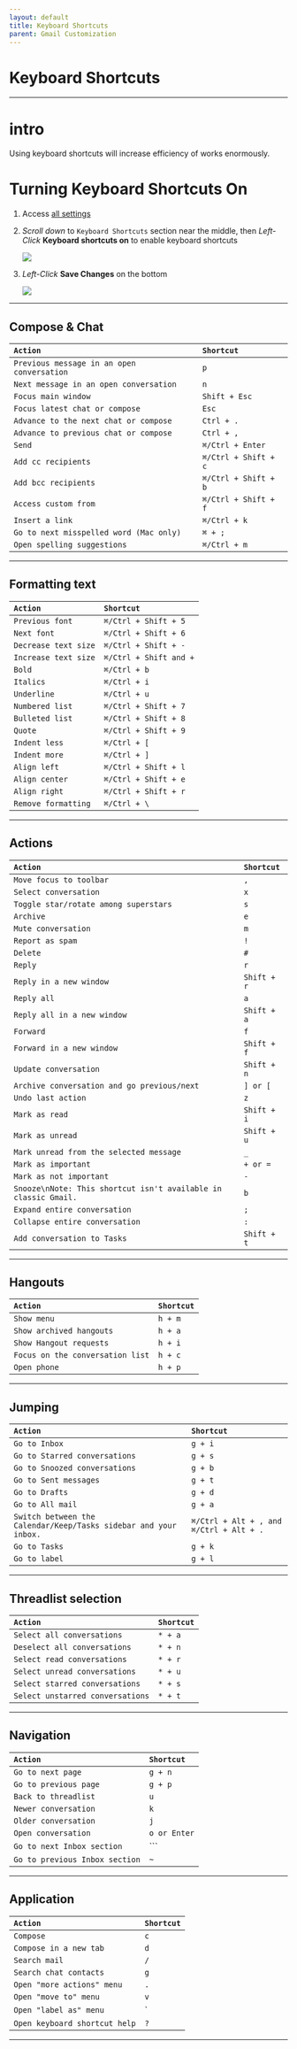 ```yaml
---
layout: default
title: Keyboard Shortcuts
parent: Gmail Customization
---
```

# Keyboard Shortcuts

---

# intro

Using keyboard shortcuts will increase efficiency of works enormously.

# Turning Keyboard Shortcuts On

1. Access [all settings](https://joonior-programmer.github.io/Gmail_Docs/docs/basics)

2. *Scroll down* to ```Keyboard Shortcuts``` section near the middle, then *Left-Click* **Keyboard shortcuts on**  to enable keyboard shortcuts

    <img src = "https://github.com/Joonior-Programmer/Gmail_Docs/blob/master/assets/images/Keyboard-Shortcuts/Keyboard_shortcuts_section.png?raw=true">

3. *Left-Click* **Save Changes** on the bottom

    <img src = "https://github.com/Joonior-Programmer/Gmail_Docs/blob/master/assets/images/Keyboard-Shortcuts/Save_changes.png?raw=true">

---

## Compose & Chat

| `Action`                | `Shortcut`                         |
|:----------------------|:---------------------------------|
| `Previous message in an open conversation`   | `p`                             |
| `Next message in an open conversation`    | `n`                             |
| `Focus main window`   | `Shift + Esc`                             |
| `Focus latest chat or compose`   | `Esc`                             |
| `Advance to the next chat or compose` | `Ctrl + .`                             |
| `Advance to previous chat or compose`    | `Ctrl + ,`                             |
| `Send`                            |   `⌘/Ctrl + Enter`
| `Add cc recipients`                | `⌘/Ctrl + Shift + c`                             |
| `Add bcc recipients`                | `⌘/Ctrl + Shift + b`                             |
| `Access custom from`                | `⌘/Ctrl + Shift + f`                             |
| `Insert a link`                | `⌘/Ctrl + k`                             |
| `Go to next misspelled word (Mac only)`                | `⌘ + ;`                             |
| `Open spelling suggestions`                | `⌘/Ctrl + m`                             |

---

## Formatting text

| `Action`                | `Shortcut`                         |
|:----------------------|:---------------------------------|
| `Previous font`   | `⌘/Ctrl + Shift + 5`                             |
| `Next font`    | `⌘/Ctrl + Shift + 6`                             |
| `Decrease text size`   | `⌘/Ctrl + Shift + -`                             |
| `Increase text size`   | `⌘/Ctrl + Shift and +`                             |
| `Bold` | `⌘/Ctrl + b`                             |
| `Italics`    | `⌘/Ctrl + i`                             |
| `Underline`                            |   `⌘/Ctrl + u`
| `Numbered list`                | `⌘/Ctrl + Shift + 7`                             |
| `Bulleted list`                | `⌘/Ctrl + Shift + 8`                             |
| `Quote`                | `⌘/Ctrl + Shift + 9`                             |
| `Indent less`                | `⌘/Ctrl + [`                             |
| `Indent more`                | `⌘/Ctrl + ]`                             |
| `Align left`                | `⌘/Ctrl + Shift + l`                             |
| `Align center`                | `⌘/Ctrl + Shift + e`                             |
| `Align right`                | `⌘/Ctrl + Shift + r`                             |
| `Remove formatting`                | `⌘/Ctrl + \`                             |

---

## Actions

| `Action`                | `Shortcut`                         |
|:----------------------|:---------------------------------|
| `Move focus to toolbar`   | `,`                             |
| `Select conversation`    | `x`                             |
| `Toggle star/rotate among superstars`   | `s`                             |
| `Archive`   | `e`                             |
| `Mute conversation` | `m`                             |
| `Report as spam`    | `!`                             |
| `Delete`                            |   `#`|
| `Reply`                | `r`                             |
| `Reply in a new window`                | `Shift + r`                             |
| `Reply all`                | `a`                             |
| `Reply all in a new window`                | `Shift + a`                             |
| `Forward`                | `f`                             |
| `Forward in a new window`                | `Shift + f`                             |
| `Update conversation`                | `Shift + n`                             |
| `Archive conversation and go previous/next`                | `] or [`                             |
| `Undo last action`                | `z`                             |
| `Mark as read`                            |   `Shift + i`|
| `Mark as unread`                            |   `Shift + u`|
| `Mark unread from the selected message`                            |   `_`|
| `Mark as important`                            |   `+ or =`|
| `Mark as not important`                            |   `-`|
| `Snooze\nNote: This shortcut isn't available in classic Gmail.`                            |   `b`|
| `Expand entire conversation`                            |   `;`|
| `Collapse entire conversation`                            |   `:`|
| `Add conversation to Tasks`                            |   `Shift + t`|

---

## Hangouts

| `Action`                | `Shortcut`                         |
|:----------------------|:---------------------------------|
| `Show menu`   | `h + m`                             |
| `Show archived hangouts`    | `h + a`                             |
| `Show Hangout requests`   | `h + i`                             |
| `Focus on the conversation list`   | `h + c`                             |
| `Open phone` | `h + p`                             |

---

## Jumping


| `Action`                | `Shortcut`                         |
|:----------------------|:---------------------------------|
| `Go to Inbox`   | `g + i`                             |
| `Go to Starred conversations`    | `g + s`                             |
| `Go to Snoozed conversations`   | `g + b`                             |
| `Go to Sent messages`   | `g + t`                             |
| `Go to Drafts` | `g + d`                             |
| `Go to All mail`    | `g + a`                             |
| `Switch between the Calendar/Keep/Tasks sidebar and your inbox.`                            |   `⌘/Ctrl + Alt + , and ⌘/Ctrl + Alt + .`|
| `Go to Tasks`                | `g + k`                             |
| `Go to label`                | `g + l`                             |

---

## Threadlist selection

| `Action`                | `Shortcut`                         |
|:----------------------|:---------------------------------|
| `Select all conversations`   | `* + a`                             |
| `Deselect all conversations`    | `* + n`                             |
| `Select read conversations`   | `* + r`                             |
| `Select unread conversations`   | `* + u`                             |
| `Select starred conversations` | `* + s`                             |
| `Select unstarred conversations`    | `* + t`                             |

---

## Navigation

| `Action`                | `Shortcut`                         |
|:----------------------|:---------------------------------|
| `Go to next page`   | `g + n`                             |
| `Go to previous page`    | `g + p`                             |
| `Back to threadlist`   | `u`                             |
| `Newer conversation`   | `k`                             |
| `Older conversation` | `j`                             |
| `Open conversation`    | `o or Enter`                             |
| `Go to next Inbox section`    | ```                             |
| `Go to previous Inbox section`    | `~`                             |

---

## Application

| `Action`                | `Shortcut`                         |
|:----------------------|:---------------------------------|
| `Compose`   | `c`                             |
| `Compose in a new tab`    | `d`                             |
| `Search mail`   | `/`                             |
| `Search chat contacts`   | `g`                             |
| `Open "more actions" menu` | `.`                             |
| `Open "move to" menu`    | `v`                             |
| `Open "label as" menu`    | `|`                             |
| `Open keyboard shortcut help`    | `?`                             |

---